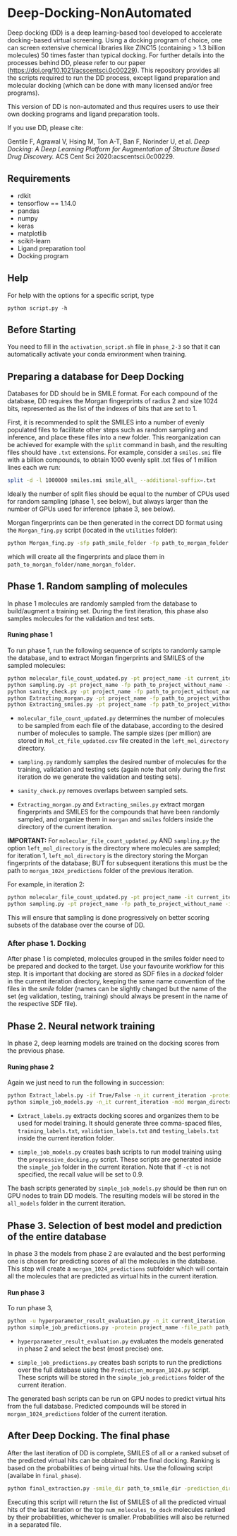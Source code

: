 # Deep-Docking-NonAutomated

Deep docking (DD) is a deep learning-based tool developed to accelerate docking-based virtual screening. Using a docking program of choice, one can screen extensive chemical libraries like ZINC15 (containing > 1.3 billion molecules) 50 times faster than typical docking. For further details into the processes behind DD, please refer to our paper (https://doi.org/10.1021/acscentsci.0c00229). This repository provides all the scripts required to run the DD process, except ligand preparation and molecular docking (which can be done with many licensed and/or free programs).

This version of DD is non-automated and thus requires users to use their own docking programs and ligand preparation tools. 

If you use DD, please cite:

Gentile F, Agrawal V, Hsing M, Ton A-T, Ban F, Norinder U, et al. *Deep Docking: A Deep Learning Platform for Augmentation of Structure Based Drug Discovery.* ACS Cent Sci 2020:acscentsci.0c00229.

## Requirements
* rdkit
* tensorflow == 1.14.0
* pandas
* numpy
* keras
* matplotlib
* scikit-learn
* Ligand preparation tool
* Docking program

## Help
For help with the options for a specific script, type

```
python script.py -h
```
## Before Starting
You need to fill in the `activation_script.sh` file in `phase_2-3` so that it can automatically activate your conda environment when training.

## Preparing a database for Deep Docking
Databases for DD should be in SMILE format. For each compound of the database, DD requires the Morgan fingerprints of radius 2 and size 1024 bits, represented as the list of the indexes of bits that are set to 1. 

First, it is recommended to split the SMILES into a number of evenly populated files to facilitate other steps such as random sampling and inference, and place these files into a new folder. This reorganization can be achieved for example with the `split` command in bash, and the resulting files should have `.txt` extensions. For example, consider a `smiles.smi` file with a billion compounds, to obtain 1000 evenly split .txt files of 1 million lines each we run:

```bash
split -d -l 1000000 smiles.smi smile_all_ --additional-suffix=.txt
```

Ideally the number of split files should be equal to the number of CPUs used for random sampling (phase 1, see below), but always larger than the number of GPUs used for inference (phase 3, see below). 

Morgan fingerprints can be then generated in the correct DD format using the `Morgan_fing.py` script (located in the `utilities` folder):

```bash
python Morgan_fing.py -sfp path_smile_folder -fp path_to_morgan_folder -fn name_morgan_folder -tp num_cpus
```
which will create all the fingerprints and place them in `path_to_morgan_folder/name_morgan_folder`.


## Phase 1. Random sampling of molecules
In phase 1 molecules are randomly sampled from the database to build/augment a training set. During the first iteration, this phase also samples molecules for the validation and test sets.

#### Runing phase 1
To run phase 1, run the following sequence of scripts to randomly sample the database, and to extract Morgan fingerprints and SMILES of the sampled molecules:

```bash
python molecular_file_count_updated.py -pt project_name -it current_iteration -cdd left_mol_directory -t_pos num_cpus -t_samp molecules_to_dock
python sampling.py -pt project_name -fp path_to_project_without_name -it current_iteration -dd left_mol_directory -t_pos total_processors -tr_sz train_size -vl_sz val_size
python sanity_check.py -pt project_name -fp path_to_project_without_name -it current_iteration
python Extracting_morgan.py -pt project_name -fp path_to_project_without_name -it current_iteration -md morgan_directory -t_pos total_processors
python Extracting_smiles.py -pt project_name -fp path_to_project_without_name -it current_iteration -smd smile_directory -t_pos num_cpus
```

* `molecular_file_count_updated.py` determines the number of molecules to be sampled from each file of the database, according to the desired number of molecules to sample. The sample sizes (per million) are stored in `Mol_ct_file_updated.csv` file created in the `left_mol_directory` directory.

* `sampling.py` randomly samples the desired number of molecules for the training, validation and testing sets (again note that only during the first iteration do we generate the validation and testing sets). 

* `sanity_check.py` removes overlaps between sampled sets.

* `Extracting_morgan.py` and `Extracting_smiles.py` extract morgan fingerprints and SMILES for the compounds that have been randomly sampled, and organize them in `morgan` and `smiles` folders inside the directory of the current iteration.

**IMPORTANT:** For `molecular_file_count_updated.py` AND `sampling.py` the option `left_mol_directory` is the directory where molecules are sampled; for iteration 1, `left_mol_directory` is the directory storing the Morgan fingerprints of the database; BUT for subsequent iterations this must be the path to `morgan_1024_predictions` folder of the previous iteration.

For example, in iteration 2:

```bash
python molecular_file_count_updated.py -pt project_name -it current_iteration -cdd /path_to_project/project_name/iteration_1/morgan_1024_predictions -t_pos num_cpus -t_samp molecules_to_dock
python sampling.py -pt project_name -fp path_to_project_without_name -it current_iteration -dd /path_to_project/project_name/iteration_1/morgan_1024_predictions -t_pos total_processors -tr_sz train_size -vl_sz val_size
```
This will ensure that sampling is done progressively on better scoring subsets of the database over the course of DD.

### After phase 1. Docking
After phase 1 is completed, molecules grouped in the smiles folder need to be prepared and docked to the target. Use your favourite workflow for this step. It is important that docking are stored as SDF files in a *docked* folder in the current iteration directory, keeping the same name convention of the files in the *smile* folder (names can be slightly changed but the name of the set (eg validation, testing, training) should always be present in the name of the respective SDF file).


## Phase 2. Neural network training
In phase 2, deep learning models are trained on the docking scores from the previous phase.

#### Runing phase 2
Again we just need to run the following in succession:
```bash
python Extract_labels.py -if True/False -n_it current_iteration -protein project_name -file_path path_to_project_without_name -t_pos num_cpus -score score_keyword
python simple_job_models.py -n_it current_iteration -mdd morgan_directory -time 00-04:00 -file_path project_path -nhp num_hyperparameters -titr total_iterations -n_mol num_molecules --percent_first_mols percent_first_molecules -ct recall_value --percent_last_mols percent_last_mols
```
* `Extract_labels.py` extracts docking scores and organizes them to be used for model training. It should generate three comma-spaced files, `training_labels.txt`, `validation_labels.txt` and `testing_labels.txt` inside the current iteration folder.

* `simple_job_models.py` creates bash scripts to run model training using the `progressive_docking.py` script. These scripts are generated inside the `simple_job` folder in the current iteration. Note that if `-ct` is not specified, the recall value will be set to 0.9.

The bash scripts generated by `simple_job_models.py` should be then run on GPU nodes to train DD models. The resulting models will be stored in the `all_models` folder in the current iteration.


## Phase 3. Selection of best model and prediction of the entire database
In phase 3 the models from phase 2 are evalauted and the best performing one is chosen for predicting scores of all the molecules in the database. This step will create a `morgan_1024_predictions` subfolder which will contain all the molecules that are predicted as virtual hits in the current iteration.

#### Run phase 3
To run phase 3, 

```bash
python -u hyperparameter_result_evaluation.py -n_it current_iteration --data_path project_path -mdd morgan_directory -n_mol num_molecules
python simple_job_predictions.py -protein project_name -file_path path_to_project_without_name -n_it current_iteration -mdd morgan_directory

```

* `hyperparameter_result_evaluation.py` evaluates the models generated in phase 2 and select the best (most precise) one.

* `simple_job_predictions.py` creates bash scripts to run the predictions over the full database using the `Prediction_morgan_1024.py` script. These scripts will be stored in the `simple_job_predictions` folder of the current iteration.

The generated bash scripts can be run on GPU nodes to predict virtual hits from the full database. Predicted compounds will be stored in `morgan_1024_predictions` folder of the current iteration.


## After Deep Docking. The final phase
After the last iteration of DD is complete, SMILES of all or a ranked subset of the predicted virtual hits can be obtained for the final docking. Ranking is based on the probabilities of being virtual hits. Use the following script (availabe in `final_phase`).

```bash
python final_extraction.py -smile_dir path_to_smile_dir -prediction_dir path_to_predictions_last_iter -processors n_cpus -mols_to_dock num_molecules_to_dock
```

Executing this script will return the list of SMILES of all the predicted virtual hits of the last iteration or the top `num_molecules_to_dock` molecules ranked by their probabilities, whichever is smaller. Probabilities will also be returned in a separated file.

